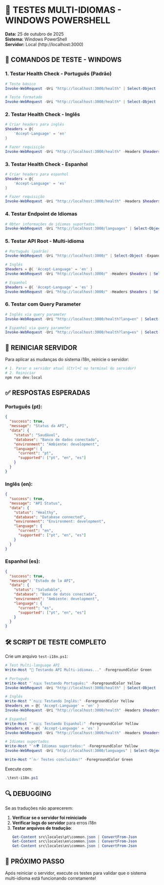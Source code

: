 # 🧪 TESTES MULTI-IDIOMAS - WINDOWS POWERSHELL

**Data:** 25 de outubro de 2025  
**Sistema:** Windows PowerShell  
**Servidor:** Local (http://localhost:3000)

## 🚀 **COMANDOS DE TESTE - WINDOWS**

### **1. Testar Health Check - Português (Padrão)**

```powershell
# Teste básico
Invoke-WebRequest -Uri "http://localhost:3000/health" | Select-Object -ExpandProperty Content

# Teste formatado
Invoke-WebRequest -Uri "http://localhost:3000/health" | Select-Object -ExpandProperty Content | ConvertFrom-Json | ConvertTo-Json -Depth 10
```

### **2. Testar Health Check - Inglês**

```powershell
# Criar headers para inglês
$headers = @{
    'Accept-Language' = 'en'
}

# Fazer requisição
Invoke-WebRequest -Uri "http://localhost:3000/health" -Headers $headers | Select-Object -ExpandProperty Content | ConvertFrom-Json | ConvertTo-Json -Depth 10
```

### **3. Testar Health Check - Espanhol**

```powershell
# Criar headers para espanhol
$headers = @{
    'Accept-Language' = 'es'
}

# Fazer requisição
Invoke-WebRequest -Uri "http://localhost:3000/health" -Headers $headers | Select-Object -ExpandProperty Content | ConvertFrom-Json | ConvertTo-Json -Depth 10
```

### **4. Testar Endpoint de Idiomas**

```powershell
# Obter informações de idiomas suportados
Invoke-WebRequest -Uri "http://localhost:3000/languages" | Select-Object -ExpandProperty Content | ConvertFrom-Json | ConvertTo-Json -Depth 10
```

### **5. Testar API Root - Multi-idioma**

```powershell
# Português (padrão)
Invoke-WebRequest -Uri "http://localhost:3000/" | Select-Object -ExpandProperty Content | ConvertFrom-Json | ConvertTo-Json -Depth 10

# Inglês
$headers = @{ 'Accept-Language' = 'en' }
Invoke-WebRequest -Uri "http://localhost:3000/" -Headers $headers | Select-Object -ExpandProperty Content | ConvertFrom-Json | ConvertTo-Json -Depth 10

# Espanhol
$headers = @{ 'Accept-Language' = 'es' }
Invoke-WebRequest -Uri "http://localhost:3000/" -Headers $headers | Select-Object -ExpandProperty Content | ConvertFrom-Json | ConvertTo-Json -Depth 10
```

### **6. Testar com Query Parameter**

```powershell
# Inglês via query parameter
Invoke-WebRequest -Uri "http://localhost:3000/health?lang=en" | Select-Object -ExpandProperty Content | ConvertFrom-Json | ConvertTo-Json -Depth 10

# Espanhol via query parameter
Invoke-WebRequest -Uri "http://localhost:3000/health?lang=es" | Select-Object -ExpandProperty Content | ConvertFrom-Json | ConvertTo-Json -Depth 10
```

## 🔄 **REINICIAR SERVIDOR**

Para aplicar as mudanças do sistema i18n, reinicie o servidor:

```powershell
# 1. Parar o servidor atual (Ctrl+C no terminal do servidor)
# 2. Reiniciar
npm run dev:local
```

## ✅ **RESPOSTAS ESPERADAS**

### **Português (pt):**

```json
{
  "success": true,
  "message": "Status da API",
  "data": {
    "status": "Saudável",
    "database": "Banco de dados conectado",
    "environment": "Ambiente: development",
    "language": {
      "current": "pt",
      "supported": ["pt", "en", "es"]
    }
  }
}
```

### **Inglês (en):**

```json
{
  "success": true,
  "message": "API Status",
  "data": {
    "status": "Healthy",
    "database": "Database connected",
    "environment": "Environment: development",
    "language": {
      "current": "en",
      "supported": ["pt", "en", "es"]
    }
  }
}
```

### **Espanhol (es):**

```json
{
  "success": true,
  "message": "Estado de la API",
  "data": {
    "status": "Saludable",
    "database": "Base de datos conectada",
    "environment": "Ambiente: development",
    "language": {
      "current": "es",
      "supported": ["pt", "en", "es"]
    }
  }
}
```

## 🛠️ **SCRIPT DE TESTE COMPLETO**

Crie um arquivo `test-i18n.ps1`:

```powershell
# Test Multi-language API
Write-Host "🧪 Testando API Multi-idiomas..." -ForegroundColor Green

# Português
Write-Host "`n🇧🇷 Testando Português:" -ForegroundColor Yellow
Invoke-WebRequest -Uri "http://localhost:3000/health" | Select-Object -ExpandProperty Content | ConvertFrom-Json | Select-Object message, data

# Inglês
Write-Host "`n🇺🇸 Testando Inglês:" -ForegroundColor Yellow
$headers_en = @{ 'Accept-Language' = 'en' }
Invoke-WebRequest -Uri "http://localhost:3000/health" -Headers $headers_en | Select-Object -ExpandProperty Content | ConvertFrom-Json | Select-Object message, data

# Espanhol
Write-Host "`n🇪🇸 Testando Espanhol:" -ForegroundColor Yellow
$headers_es = @{ 'Accept-Language' = 'es' }
Invoke-WebRequest -Uri "http://localhost:3000/health" -Headers $headers_es | Select-Object -ExpandProperty Content | ConvertFrom-Json | Select-Object message, data

# Idiomas suportados
Write-Host "`n🌍 Idiomas suportados:" -ForegroundColor Yellow
Invoke-WebRequest -Uri "http://localhost:3000/languages" | Select-Object -ExpandProperty Content | ConvertFrom-Json | Select-Object data

Write-Host "`n✅ Testes concluídos!" -ForegroundColor Green
```

Execute com:

```powershell
.\test-i18n.ps1
```

## 🔍 **DEBUGGING**

Se as traduções não aparecerem:

1. **Verificar se o servidor foi reiniciado**
2. **Verificar logs do servidor** para erros i18n
3. **Testar arquivos de tradução**:
   ```powershell
   Get-Content src\locales\pt\common.json | ConvertFrom-Json
   Get-Content src\locales\en\common.json | ConvertFrom-Json
   Get-Content src\locales\es\common.json | ConvertFrom-Json
   ```

## 🚀 **PRÓXIMO PASSO**

Após reiniciar o servidor, execute os testes para validar que o sistema multi-idioma está funcionando corretamente!
